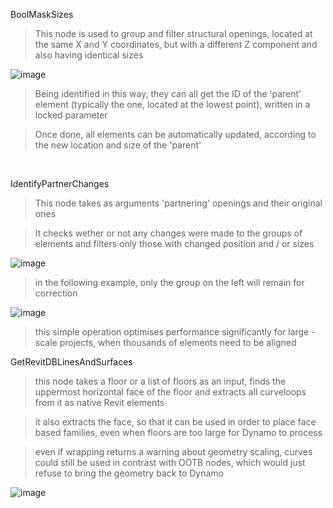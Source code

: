 BoolMaskSizes

> This node is used to group and filter structural openings, located at the same X and Y coordinates, but with a different Z component and also having identical sizes

![image](https://user-images.githubusercontent.com/46314846/170255404-f332b2a2-ed51-44b9-b515-3554161818d9.png)

> Being identified in this way, they can all get the ID of the 'parent' element (typically the one, located at the lowest point), written in a locked parameter

> Once done, all elements can be automatically updated, according to the new location and size of the 'parent'

<br />

IdentifyPartnerChanges

> This node takes as arguments 'partnering' openings and their original ones

> It checks wether or not any changes were made to the groups of elements and filters only those with changed position and / or sizes

![image](https://user-images.githubusercontent.com/46314846/184125392-8999238e-6723-4058-948e-da03f192edfb.png)

> in the following example, only the group on the left will remain for correction

![image](https://user-images.githubusercontent.com/46314846/184125802-50336896-3dcf-40dd-bfd1-8bbdfb4fda73.png)

> this simple operation optimises performance significantly for large - scale projects, when thousands of elements need to be aligned

GetRevitDBLinesAndSurfaces

> this node takes a floor or a list of floors as an input, finds the uppermost horizontal face of the floor and extracts all curveloops from it as native Revit elements 

> it also extracts the face, so that it can be used in order to place face based families, even when floors are too large for Dynamo to process

> even if wrapping returns a warning about geometry scaling, curves could still be used in contrast with OOTB nodes, which would just refuse to bring the geometry back to Dynamo

![image](https://user-images.githubusercontent.com/46314846/210825295-7067d928-61dd-4d1c-922f-63af989e9296.png)



